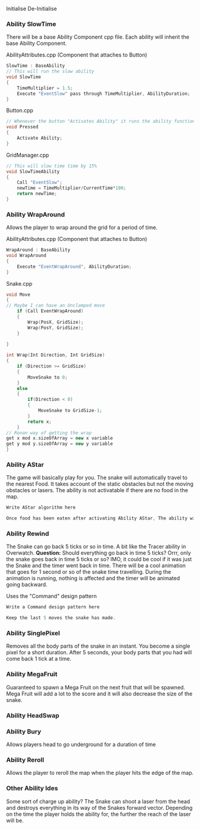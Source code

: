 Initialise
De-Initialise
### Ability SlowTime

There will be a base Ability Component cpp file. Each ability will inherit the base Ability Component.

AbilityAttributes.cpp (Component that attaches to Button)
```cpp
SlowTime : BaseAbility
// This will run the slow ability
void SlowTime
{
	TimeMultiplier = 1.5;
	Execute "EventSlow" pass through TimeMultiplier, AbilityDuration;
}
```

Button.cpp
```cpp
// Whenever the button "Activates Ability" it runs the ability function from AbilityAttributes Component
void Pressed
{
	Activate Ability;
}
```

GridManager.cpp
```cpp
// This will slow time time by 15%
void SlowTimeAbility
{
	Call "EventSlow";
	newTime = TimeMultiplier/CurrentTime*100;
	return newTime;
}
```

### Ability WrapAround

Allows the player to wrap around the grid for a period of time.

AbilityAttributes.cpp (Component that attaches to Button)
```cpp
WrapAround : BaseAbility
void WrapAround
{
	Execute "EventWrapAround", AbilityDuration;
}
```

Snake.cpp
```cpp
void Move
{
// Maybe I can have an Unclamped move
	if (Call EventWrapAround)
	{
		Wrap(PosX, GridSize);
		Wrap(PosY, GridSize);
	}
	
}

int Wrap(Int Direction, Int GridSize)
{
	if (Direction >= GridSize)
	{
		MoveSnake to 0;
	}
	else
	{
		if(Direction < 0)
		{
			MoveSnake to GridSize-1;
		}
		return x;
	}
// Ronan way of getting the wrap
get x mod x.sizeOfArray = new x variable
get y mod y.sizeOfArray = new y variable
}
```




### Ability AStar

The game will basically play for you. The snake will automatically travel to the nearest Food. 
It takes account of the static obstacles but not the moving obstacles or lasers. 
The ability is not activatable if there are no food in the map.

```cpp
Write AStar algorithm here

Once food has been eaten after activating Ability AStar, The ability will stop
```

### Ability Rewind

The Snake can go back 5 ticks or so in time. A bit like the Tracer ability in Overwatch. 
**Question:** Should everything go back in time 5 ticks? Orrr, only the snake goes back in time 5 ticks or so? IMO, it could be cool if it was just the Snake and the timer went back in time.
There will be a cool animation that goes for 1 second or so of the snake time travelling. During the animation is running, nothing is affected and the timer will be animated going backward.

Uses the "Command" design pattern

```cpp
Write a Command design pattern here

Keep the last 5 moves the snake has made.
```

### Ability SinglePixel

Removes all the body parts of the snake in an instant. You become a single pixel for a short duration. After 5 seconds, your body parts that you had will come back 1 tick at a time. 

### Ability MegaFruit

Guaranteed to spawn a Mega Fruit on the next fruit that will be spawned.
Mega Fruit will add a lot to the score and it will also decrease the size of the snake.

### Ability HeadSwap

### Ability Bury

Allows players head to go underground for a duration of time

### Ability Reroll

Allows the player to reroll the map when the player hits the edge of the map.

### Other Ability Ides

Some sort of charge up ability? 
The Snake can shoot a laser from the head and destroys everything in its way of the Snakes forward vector. Depending on the time the player holds the ability for, the further the reach of the laser will be.



